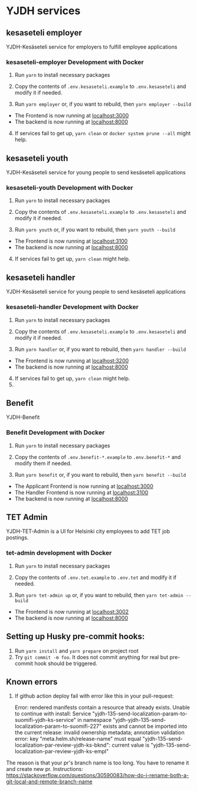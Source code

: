 # YJDH services

## kesaseteli employer

YJDH-Kesäseteli service for employers to fulfill employee applications

### kesaseteli-employer Development with Docker

1. Run `yarn` to install necessary packages

2. Copy the contents of `.env.kesaseteli.example` to `.env.kesaseteli` and modify it if needed.

3. Run `yarn employer` or, if you want to rebuild, then `yarn employer --build`
  - The Frontend is now running at [localhost:3000](https://localhost:3000)
  - The backend is now running at [localhost:8000](https://localhost:8000)
4. If services fail to get up, `yarn clean` or `docker system prune --all` might help.

## kesaseteli youth

YJDH-Kesäseteli service for young people to send kesäseteli applications

### kesaseteli-youth Development with Docker

1. Run `yarn` to install necessary packages

2. Copy the contents of `.env.kesaseteli.example` to `.env.kesaseteli` and modify it if needed.

3. Run `yarn youth` or, if you want to rebuild, then `yarn youth --build`
  - The Frontend is now running at [localhost:3100](https://localhost:3100)
  - The backend is now running at [localhost:8000](https://localhost:8000)
4. If services fail to get up, `yarn clean` might help.

## kesaseteli handler

YJDH-Kesäseteli service for young people to send kesäseteli applications

### kesaseteli-handler Development with Docker

1. Run `yarn` to install necessary packages

2. Copy the contents of `.env.kesaseteli.example` to `.env.kesaseteli` and modify it if needed.

3. Run `yarn handler` or, if you want to rebuild, then `yarn handler --build`
- The Frontend is now running at [localhost:3200](https://localhost:3200)
- The backend is now running at [localhost:8000](https://localhost:8000)
4. If services fail to get up, `yarn clean` might help.
5. 
## Benefit

YJDH-Benefit

### Benefit Development with Docker

1. Run `yarn` to install necessary packages

2. Copy the contents of `.env.benefit-*.example` to `.env.benefit-*` and modify them if needed.

3. Run `yarn benefit` or, if you want to rebuild, then `yarn benefit --build`
  - The Applicant Frontend is now running at [localhost:3000](https://localhost:3000)
  - The Handler Frontend is now running at [localhost:3100](https://localhost:3100)
  - The backend is now running at [localhost:8000](https://localhost:8000)

## TET Admin

YJDH-TET-Admin is a UI for Helsinki city employees to add TET job postings.

### tet-admin development with Docker

1. Run `yarn` to install necessary packages

2. Copy the contents of `.env.tet.example` to `.env.tet` and modify it if needed.

3. Run `yarn tet-admin up` or, if you want to rebuild, then `yarn tet-admin --build`
  - The Frontend is now running at [localhost:3002](https://localhost:3002)
  - The backend is now running at [localhost:8000](https://localhost:8000)

## Setting up Husky pre-commit hooks:

1. Run `yarn install` and `yarn prepare` on project root
2. Try `git commit -m foo`. It does not commit anything for real but pre-commit hook should be triggered.

## Known errors

1.  If github action deploy fail with error like this in your pull-request:
    

    Error: rendered manifests contain a resource that already exists. 
    Unable to continue with install: Service "yjdh-135-send-localization-param-to-suomifi-yjdh-ks-service" 
    in namespace "yjdh-yjdh-135-send-localization-param-to-suomifi-227" exists and cannot be 
    imported into the current release: invalid ownership metadata; annotation validation error: 
    key "meta.helm.sh/release-name" must equal "yjdh-135-send-localization-par-review-yjdh-ks-bknd": 
    current value is "yjdh-135-send-localization-par-review-yjdh-ks-empl"

   The reason is that your pr's branch name is too long. You have to rename it and create new pr.
   Instructions: https://stackoverflow.com/questions/30590083/how-do-i-rename-both-a-git-local-and-remote-branch-name


